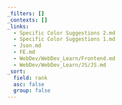 ```yaml
---
_filters: []
_contexts: []
_links:
  - Specific Color Suggestions 2.md
  - Specific Color Suggestions 1.md
  - Json.md
  - FE.md
  - WebDev/WebDev_Learn/Frontend.md
  - WebDev/WebDev_Learn/JS/JS.md
_sort:
  field: rank
  asc: false
  group: false
---
```


